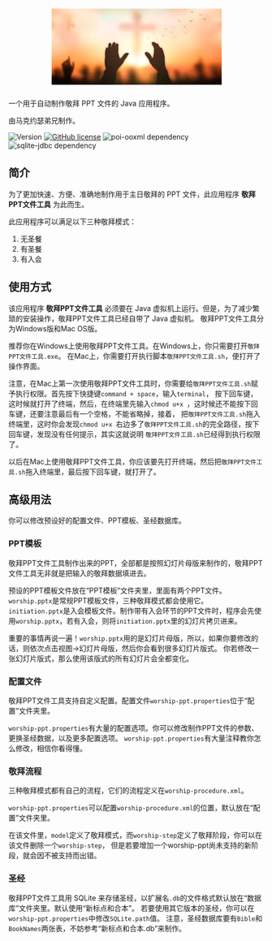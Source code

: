 <h1 align="center"><img src="logo.jpg" alt="主日敬拜"/></h1>

一个用于自动制作敬拜 PPT 文件的 Java 应用程序。

由马克约瑟弟兄制作。

![Version](https://img.shields.io/badge/version-1.2.0-blue)
[![GitHub license](https://img.shields.io/github/license/ClayGminx/worship-ppt)](https://github.com/ClayGminx/worship-ppt/blob/master/LICENSE)
![poi-ooxml dependency](https://img.shields.io/badge/poi--ooxml-v5.2.2-9cf)
![sqlite-jdbc dependency](https://img.shields.io/badge/sqlite--jdbc-3.39.2.0-9cf)

## 简介

为了更加快速、方便、准确地制作用于主日敬拜的 PPT 文件，此应用程序 __敬拜PPT文件工具__ 为此而生。

此应用程序可以满足以下三种敬拜模式：

1. 无圣餐
2. 有圣餐
3. 有入会

## 使用方式

该应用程序 __敬拜PPT文件工具__ 必须要在 Java 虚拟机上运行。但是，为了减少繁琐的安装操作，敬拜PPT文件工具已经自带了 Java 虚拟机。
敬拜PPT文件工具分为Windows版和Mac OS版。

推荐你在Windows上使用敬拜PPT文件工具。在Windows上，你只需要打开`敬拜PPT文件工具.exe`。
在Mac上，你需要打开执行脚本`敬拜PPT文件工具.sh`，便打开了操作界面。

注意，在Mac上第一次使用敬拜PPT文件工具时，你需要给`敬拜PPT文件工具.sh`赋予执行权限。首先按下快捷键`command + space`，输入`terminal`，
按下回车键，这时候就打开了终端，然后，在终端里先输入`chmod u+x `，这时候还不能按下回车键，还要注意最后有一个空格，不能省略掉，接着，
把`敬拜PPT文件工具.sh`拖入终端里，这时你会发现`chmod u+x `右边多了`敬拜PPT文件工具.sh`的完全路径，按下回车键，发现没有任何提示，其实这就说明
`敬拜PPT文件工具.sh`已经得到执行权限了。

以后在Mac上使用敬拜PPT文件工具，你应该要先打开终端，然后把`敬拜PPT文件工具.sh`拖入终端里，最后按下回车键，就打开了。

## 高级用法

你可以修改预设好的配置文件、PPT模板、圣经数据库。

### PPT模板

敬拜PPT文件工具制作出来的PPT，全部都是按照幻灯片母版来制作的，敬拜PPT文件工具无非就是把输入的敬拜数据填进去。

预设的PPT模板文件放在“PPT模板”文件夹里，里面有两个PPT文件。`worship.pptx`是常规PPT模板文件，三种敬拜模式都会使用它。
`initiation.pptx`是入会模板文件。制作带有入会环节的PPT文件时，程序会先使用`worship.pptx`，若有入会，则将`initiation.pptx`里的幻灯片拷贝进来。

重要的事情再说一遍！`worship.pptx`用的是幻灯片母版，所以，如果你要修改的话，则依次点击视图->幻灯片母版，然后你会看到很多幻灯片版式。
你若修改一张幻灯片版式，那么使用该版式的所有幻灯片会全都变化。

### 配置文件

敬拜PPT文件工具支持自定义配置。配置文件`worship-ppt.properties`位于“配置”文件夹里。

`worship-ppt.properties`有大量的配置选项。你可以修改制作PPT文件的参数、更换圣经数据，以及更多配置选项。
`worship-ppt.properties`有大量注释教你怎么修改，相信你看得懂。

### 敬拜流程

三种敬拜模式都有自己的流程，它们的流程定义在`worship-procedure.xml`。

`worship-ppt.properties`可以配置`worship-procedure.xml`的位置，默认放在“配置”文件夹里。

在该文件里，`model`定义了敬拜模式，而`worship-step`定义了敬拜阶段，你可以在该文件删除一个`worship-step`，
但是若要增加一个worship-ppt尚未支持的新阶段，就会因不被支持而出错。

### 圣经

敬拜PPT文件工具用 SQLite 来存储圣经，以扩展名`.db`的文件格式默认放在“数据库”文件夹里。默认使用“新标点和合本”。
若要使用其它版本的圣经，你可以在`worship-ppt.properties`中修改`SQLite.path`值。
注意，圣经数据库要有`Bible`和`BookNames`两张表，不妨参考“新标点和合本.db”来制作。